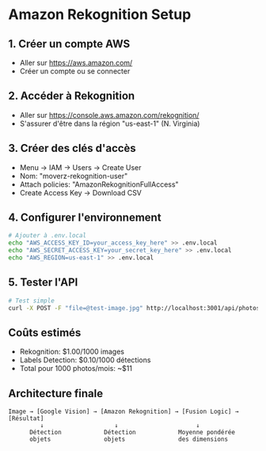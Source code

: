 # Amazon Rekognition Setup

## 1. Créer un compte AWS
- Aller sur https://aws.amazon.com/
- Créer un compte ou se connecter

## 2. Accéder à Rekognition
- Aller sur https://console.aws.amazon.com/rekognition/
- S'assurer d'être dans la région "us-east-1" (N. Virginia)

## 3. Créer des clés d'accès
- Menu → IAM → Users → Create User
- Nom: "moverz-rekognition-user"
- Attach policies: "AmazonRekognitionFullAccess"
- Create Access Key → Download CSV

## 4. Configurer l'environnement
```bash
# Ajouter à .env.local
echo "AWS_ACCESS_KEY_ID=your_access_key_here" >> .env.local
echo "AWS_SECRET_ACCESS_KEY=your_secret_key_here" >> .env.local
echo "AWS_REGION=us-east-1" >> .env.local
```

## 5. Tester l'API
```bash
# Test simple
curl -X POST -F "file=@test-image.jpg" http://localhost:3001/api/photos/analyze
```

## Coûts estimés
- Rekognition: $1.00/1000 images
- Labels Detection: $0.10/1000 détections
- Total pour 1000 photos/mois: ~$11

## Architecture finale
```
Image → [Google Vision] → [Amazon Rekognition] → [Fusion Logic] → [Résultat]
         ↓                    ↓                      ↓
      Détection            Détection            Moyenne pondérée
      objets               objets               des dimensions
```

